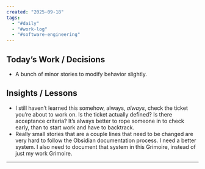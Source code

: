 ```yaml
---
created: "2025-09-18"
tags:
  - "#daily"
  - "#work-log"
  - "#software-engineering"
---
```

## Today’s Work / Decisions
- A bunch of minor stories to modify behavior slightly. 

## Insights / Lessons
- I still haven’t learned this somehow, always, *always*, check the ticket you’re about to work on. Is the ticket actually defined? Is there acceptance criteria? It’s always better to rope someone in to check early, than to start work and have to backtrack.
- Really small stories that are a couple lines that need to be changed are very hard to follow the Obsidian documentation process. I need a better system. I also need to document that system in this Grimoire, instead of just my work Grimoire.

---
